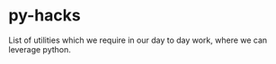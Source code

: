# py-hacks
List of utilities which we require in our day to day work, where we can leverage python.
